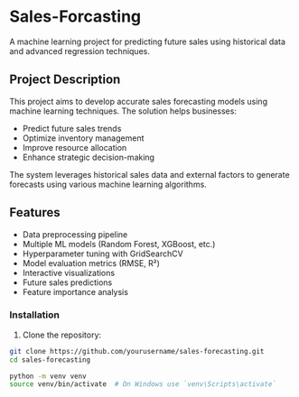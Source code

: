# Sales-Forcasting
A machine learning project for predicting future sales using historical data and advanced regression techniques.

## Project Description
This project aims to develop accurate sales forecasting models using machine learning techniques. The solution helps businesses:
- Predict future sales trends
- Optimize inventory management
- Improve resource allocation
- Enhance strategic decision-making

The system leverages historical sales data and external factors to generate forecasts using various machine learning algorithms.

## Features
- Data preprocessing pipeline
- Multiple ML models (Random Forest, XGBoost, etc.)
- Hyperparameter tuning with GridSearchCV
- Model evaluation metrics (RMSE, R²)
- Interactive visualizations
- Future sales predictions
- Feature importance analysis


### Installation

1. Clone the repository:

```bash
git clone https://github.com/yourusername/sales-forecasting.git
cd sales-forecasting

python -m venv venv
source venv/bin/activate  # On Windows use `venv\Scripts\activate`
